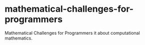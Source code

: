 # mathematical-challenges-for-programmers
Mathematical Challenges for Programmers it about computational mathematics.
